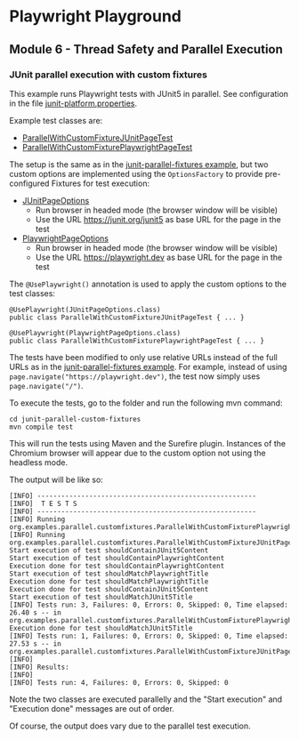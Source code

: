 # Playwright Playground
## Module 6 - Thread Safety and Parallel Execution
### JUnit parallel execution with custom fixtures
This example runs Playwright tests with JUnit5 in parallel. See configuration in the file [junit-platform.properties](/junit-parallel-custom-fixtures/src/test/resources/junit-platform.properties).

Example test classes are:
* [ParallelWithCustomFixtureJUnitPageTest](/junit-parallel-custom-fixtures/src/test/java/org/example/parallel/customfixtures/ParallelWithCustomFixtureJUnitPageTest.java)
* [ParallelWithCustomFixturePlaywrightPageTest](/junit-parallel-custom-fixtures/src/test/java/org/example/parallel/customfixtures/ParallelWithCustomFixturePlaywrightPageTest.java)

The setup is the same as in the [junit-parallel-fixtures example](../junit-parallel-fixtures/), but two custom options are implemented using the `OptionsFactory` to provide pre-configured Fixtures for test execution:

* [JUnitPageOptions](/junit-parallel-custom-fixtures/src/test/java/org/example/parallel/customfixtures/customoptions/JUnitPageOptions.java)
  * Run browser in headed mode (the browser window will be visible)
  * Use the URL https://junit.org/junit5 as base URL for the page in the test
* [PlaywrightPageOptions](/junit-parallel-custom-fixtures/src/test/java/org/example/parallel/customfixtures/customoptions/PlaywrightPageOptions.java)
  * Run browser in headed mode (the browser window will be visible)
  * Use the URL https://playwright.dev as base URL for the page in the test

The `@UsePlaywright()` annotation is used to apply the custom options to the test classes:

```
@UsePlaywright(JUnitPageOptions.class)
public class ParallelWithCustomFixtureJUnitPageTest { ... }
```
```
@UsePlaywright(PlaywrightPageOptions.class)
public class ParallelWithCustomFixturePlaywrightPageTest { ... }
```

The tests have been modified to only use relative URLs instead of the full URLs as in the [junit-parallel-fixtures example](../junit-parallel-fixtures/).
For example, instead of using `page.navigate("https://playwright.dev")`, the test now simply uses `page.navigate("/")`.

To execute the tests, go to the folder and run the following mvn command:
```
cd junit-parallel-custom-fixtures
mvn compile test
```

This will run the tests using Maven and the Surefire plugin. Instances of the Chromium browser will appear due to the custom option not using the headless mode.

The output will be like so:
```
[INFO] -------------------------------------------------------
[INFO]  T E S T S
[INFO] -------------------------------------------------------
[INFO] Running org.examples.parallel.customfixtures.ParallelWithCustomFixturePlaywrightPageTest
[INFO] Running org.examples.parallel.customfixtures.ParallelWithCustomFixtureJUnitPageTest
Start execution of test shouldContainJUnit5Content
Start execution of test shouldContainPlaywrightContent
Execution done for test shouldContainPlaywrightContent
Start execution of test shouldMatchPlaywrightTitle
Execution done for test shouldMatchPlaywrightTitle
Execution done for test shouldContainJUnit5Content
Start execution of test shouldMatchJUnit5Title
[INFO] Tests run: 3, Failures: 0, Errors: 0, Skipped: 0, Time elapsed: 26.40 s -- in org.examples.parallel.customfixtures.ParallelWithCustomFixturePlaywrightPageTest
Execution done for test shouldMatchJUnit5Title
[INFO] Tests run: 1, Failures: 0, Errors: 0, Skipped: 0, Time elapsed: 27.53 s -- in org.examples.parallel.customfixtures.ParallelWithCustomFixtureJUnitPageTest
[INFO]
[INFO] Results:
[INFO]
[INFO] Tests run: 4, Failures: 0, Errors: 0, Skipped: 0
```

Note the two classes are executed parallelly and the "Start execution" and "Execution done" messages are out of order.

Of course, the output does vary due to the parallel test execution.
